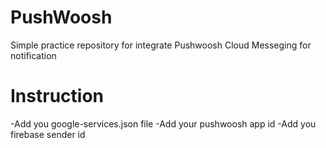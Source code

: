 # PushWoosh
Simple practice repository for integrate Pushwoosh Cloud Messeging for notification

# Instruction
-Add you google-services.json file
-Add your pushwoosh app id
-Add you firebase sender id



